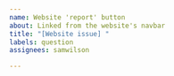 ```yaml
---
name: Website 'report' button
about: Linked from the website's navbar
title: "[Website issue] "
labels: question
assignees: samwilson

---
```



